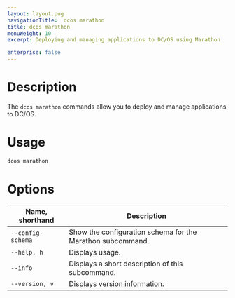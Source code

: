 ```yaml
---
layout: layout.pug
navigationTitle:  dcos marathon
title: dcos marathon
menuWeight: 10
excerpt: Deploying and managing applications to DC/OS using Marathon

enterprise: false
---
```


# Description

The `dcos marathon` commands allow you to deploy and manage applications to DC/OS.

# Usage

```bash
dcos marathon
```

# Options

| Name, shorthand |  Description |
|---------|-------------|
| `--config-schema`   |   Show the configuration schema for the Marathon subcommand. |
| `--help, h`   | Displays usage. |
| `--info`   |   Displays a short description of this subcommand. |
| `--version, v`   |  Displays version information. |
